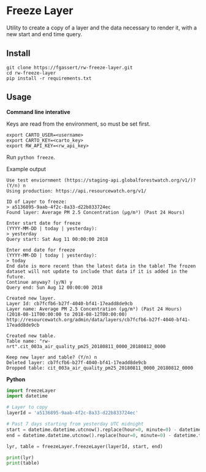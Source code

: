 # Freeze Layer

Utility to create a copy of a layer and the data necessary to render it, with a
new start and end time query.

## Install

```
git clone https://fgassert/rw-freeze-layer.git
cd rw-freeze-layer
pip install -r requirements.txt
```

## Usage

**Command line interative** 

Keys are read from the environment, so must be set first. 

```
export CARTO_USER=<username>
export CARTO_KEY=<carto_key>
export RW_API_KEY=<rw_api_key>
```

Run `python freeze`.

Example output 
```
Use test enviornment (https://staging-api.globalforestwatch.org/v1/)? (Y/n) n
Using production: https://api.resourcewatch.org/v1/

ID of Layer to freeze:
> a5136895-9aab-4f2c-8a33-d22b833724ec
Found layer: Average PM 2.5 Concentration (µg/m³) (Past 24 Hours)

Enter start date for freeze
(YYYY-MM-DD | today | yesterday):
> yesterday
Query start: Sat Aug 11 00:00:00 2018

Enter end date for freeze
(YYYY-MM-DD | today | yesterday):
> today
End date is more recent than the latest data in the table! The frozen dataset will not update to include that data if it is added in the future.
Continue anyway? (y/N) y
Query end: Sun Aug 12 00:00:00 2018

Created new layer.
Layer Id: cb7fcfb6-b27f-4040-bf41-17eadd8de9cb
Layer name: Average PM 2.5 Concentration (µg/m³) (Past 24 Hours) (2018-08-11T00:00:00 to 2018-08-12T00:00:00)
http://resourcewatch.org/admin/data/layers/cb7fcfb6-b27f-4040-bf41-17eadd8de9cb

Created new table.
Table name: "rw-nrt".cit_003a_air_quality_pm25_20180811_0000_20180812_0000

Keep new layer and table? (Y/n) n
Deleted layer: cb7fcfb6-b27f-4040-bf41-17eadd8de9cb
Dropped table: cit_003a_air_quality_pm25_20180811_0000_20180812_0000
```

**Python**

``` python
import freezeLayer
import datetime

# Layer to copy
layerId = 'a5136895-9aab-4f2c-8a33-d22b833724ec'

# Past 7 days starting from yesterday UTC midnight
start = datetime.datetime.utcnow().replace(hour=0, minute=0) - datetime.timedelta(days=8)
end = datetime.datetime.utcnow().replace(hour=0, minute=0) - datetime.timedelta(days=1)

lyr, table = freezeLayer.freezeLayer(layerId, start, end)

print(lyr)
print(table)
```
